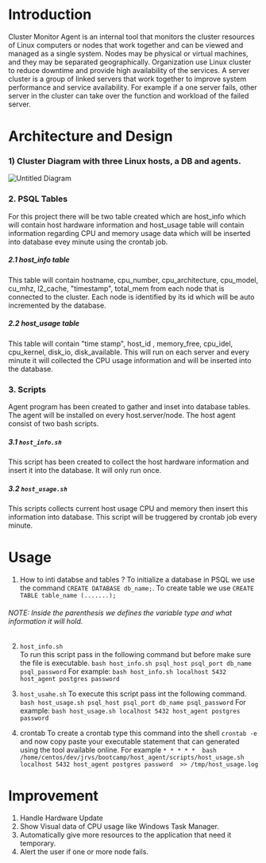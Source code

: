 # Introduction 
Cluster Monitor Agent is an internal tool that monitors the cluster resources of Linux computers or nodes that work together and can be viewed and managed as a single system. Nodes may be physical or virtual machines, and they may be separated geographically. Organization use Linux cluster to reduce downtime and  provide high availability of the services.  A server cluster is a group of linked servers that work together to improve system performance and service availability. For example if a one server fails, other server in the cluster can take over the function and workload of the failed server.

# Architecture and Design 

###  1) Cluster Diagram with three Linux hosts, a DB and agents.

![Untitled Diagram](https://user-images.githubusercontent.com/51926543/60039423-af281580-9684-11e9-9e1b-0ddf3b498d69.jpg)

### 2. PSQL Tables 
For this project there will be two table created which are host_info which will contain host hardware information and host_usage table will contain information regarding CPU and memory usage data which will be inserted into database evey minute using the crontab job.
#####  2.1 host_info table
This table will contain hostname, cpu_number, cpu_architecture, cpu_model, cu_mhz, l2_cache, "timestamp", total_mem from each node that is connected to the cluster. Each node is identified by its id which will be auto incremented by the database. 
##### 2.2 host_usage table
This table will contain "time stamp", host_id , memory_free, cpu_idel, cpu_kernel, disk_io, disk_available. This will run on each server and every minute it will collected the CPU usage information and will be inserted into the database.
### 3. Scripts
 Agent program has been created to gather and inset into database tables. The agent will be installed on every host.server/node. The host agent consist of two bash scripts. 
#####  3.1 `host_info.sh`
This script has been created to collect the host hardware information and insert it into the database. It will only run once.
#####  3.2 `host_usage.sh`
This scripts collects current host usage CPU and memory then insert this information into database. This script will be truggered by crontab job every minute. 
# Usage
1)  How to inti databse and tables ?
To initialize a database in PSQL we use the command `CREATE DATABASE db_name;`. To create table we use `CREATE TABLE table_name (.......);` 
###### NOTE:  Inside the parenthesis we defines the variable type and what information it will hold.
2) `host_info.sh`  
To run this script pass in the following command but before make sure the file is executable.
`bash host_info.sh psql_host psql_port db_name psql_password`
For example:
`bash host_info.sh localhost 5432 host_agent postgres password`

3) `host_usahe.sh`
To execute this script pass int the following command.
`bash host_usage.sh psql_host psql_port db_name psql_password`
For example:
`bash host_usage.sh localhost 5432 host_agent postgres password`

4) crontab
To create a crontab  type this command into the shell `crontab -e` and now copy paste your executable statement that can generated using the tool available online. 
For example `* * * * *  bash /home/centos/dev/jrvs/bootcamp/host_agent/scripts/host_usage.sh localhost 5432 host_agent postgres password  >> /tmp/host_usage.log`

# Improvement

1) Handle Hardware Update 
2) Show Visual data of CPU usage like Windows Task Manager.
3) Automatically give more resources to the application that need it temporary.
4) Alert the user if one or more node fails.
